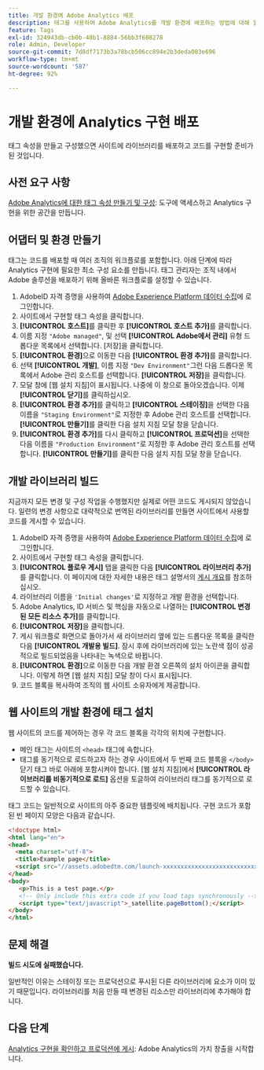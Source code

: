 ```yaml
---
title: 개발 환경에 Adobe Analytics 배포
description: 태그를 사용하여 Adobe Analytics를 개발 환경에 배포하는 방법에 대해 알아봅니다.
feature: Tags
exl-id: 324943db-cb0b-40b1-8884-56bb3f608278
role: Admin, Developer
source-git-commit: 7d8df7173b3a78bcb506cc894e2b3deda003e696
workflow-type: tm+mt
source-wordcount: '587'
ht-degree: 92%

---
```


# 개발 환경에 Analytics 구현 배포

태그 속성을 만들고 구성했으면 사이트에 라이브러리를 배포하고 코드를 구현할 준비가 된 것입니다.

## 사전 요구 사항

[Adobe Analytics에 대한 태그 속성 만들기 및 구성](create-analytics-property.md): 도구에 액세스하고 Analytics 구현을 위한 공간을 만듭니다.

## 어댑터 및 환경 만들기

태그는 코드를 배포할 때 여러 조직의 워크플로를 포함합니다. 아래 단계에 따라 Analytics 구현에 필요한 최소 구성 요소를 만듭니다. 태그 관리자는 조직 내에서 Adobe 솔루션을 배포하기 위해 올바른 워크플로를 설정할 수 있습니다.

1. AdobeID 자격 증명을 사용하여 [Adobe Experience Platform 데이터 수집](https://experience.adobe.com/data-collection)에 로그인합니다.
2. 사이트에서 구현할 태그 속성을 클릭합니다.
3. **[!UICONTROL 호스트]**&#x200B;를 클릭한 후 **[!UICONTROL 호스트 추가]**&#x200B;를 클릭합니다.
4. 이름 지정 `"Adobe managed"`, 및 선택 **[!UICONTROL Adobe에서 관리]** 유형 드롭다운 목록에서 선택합니다. [저장]을 클릭합니다.
5. **[!UICONTROL 환경]**&#x200B;으로 이동한 다음 **[!UICONTROL 환경 추가]**&#x200B;를 클릭합니다.
6. 선택 **[!UICONTROL 개발]**, 이름 지정 `"Dev Environment"`그런 다음 드롭다운 목록에서 Adobe 관리 호스트를 선택합니다. **[!UICONTROL 저장]**&#x200B;을 클릭합니다.
7. 모달 창에 [웹 설치 지침]이 표시됩니다. 나중에 이 창으로 돌아오겠습니다. 이제 **[!UICONTROL 닫기]**&#x200B;를 클릭하십시오.
8. **[!UICONTROL 환경 추가]**&#x200B;를 클릭하고 **[!UICONTROL 스테이징]**&#x200B;을 선택한 다음 이름을 `"Staging Environment"`로 지정한 후 Adobe 관리 호스트를 선택합니다. **[!UICONTROL 만들기]**&#x200B;를 클릭한 다음 설치 지침 모달 창을 닫습니다.
9. **[!UICONTROL 환경 추가]**&#x200B;를 다시 클릭하고 **[!UICONTROL 프로덕션]**&#x200B;을 선택한 다음 이름을 `"Production Environment"`로 지정한 후 Adobe 관리 호스트를 선택합니다. **[!UICONTROL 만들기]**&#x200B;를 클릭한 다음 설치 지침 모달 창을 닫습니다.

## 개발 라이브러리 빌드

지금까지 모든 변경 및 구성 작업을 수행했지만 실제로 어떤 코드도 게시되지 않았습니다. 일련의 변경 사항으로 대략적으로 번역된 라이브러리를 만들면 사이트에서 사용할 코드를 게시할 수 있습니다.

1. AdobeID 자격 증명을 사용하여 [Adobe Experience Platform 데이터 수집](https://experience.adobe.com/data-collection)에 로그인합니다.
2. 사이트에서 구현할 태그 속성을 클릭합니다.
3. **[!UICONTROL 플로우 게시]** 탭을 클릭한 다음 **[!UICONTROL 라이브러리 추가]**&#x200B;를 클릭합니다. 이 페이지에 대한 자세한 내용은 태그 설명서의 [게시 개요](https://experienceleague.adobe.com/docs/experience-platform/tags/publish/overview.html?lang=ko-KR)를 참조하십시오.
4. 라이브러리 이름을 `'Initial changes'`로 지정하고 개발 환경을 선택합니다.
5. Adobe Analytics, ID 서비스 및 핵심을 자동으로 나열하는 **[!UICONTROL 변경된 모든 리소스 추가]**&#x200B;를 클릭합니다.
6. **[!UICONTROL 저장]**&#x200B;을 클릭합니다.
7. 게시 워크플로 화면으로 돌아가서 새 라이브러리 옆에 있는 드롭다운 목록을 클릭한 다음 **[!UICONTROL 개발용 빌드]**. 잠시 후에 라이브러리에 있는 노란색 점이 성공적으로 빌드되었음을 나타내는 녹색으로 바뀝니다.
8. **[!UICONTROL 환경]**&#x200B;으로 이동한 다음 개발 환경 오른쪽의 설치 아이콘을 클릭합니다. 이렇게 하면 [웹 설치 지침] 모달 창이 다시 표시됩니다.
9. 코드 블록을 복사하여 조직의 웹 사이트 소유자에게 제공합니다.

## 웹 사이트의 개발 환경에 태그 설치

웹 사이트의 코드를 제어하는 경우 각 코드 블록을 각각의 위치에 구현합니다.

* 메인 태그는 사이트의 `<head>` 태그에 속합니다.
* 태그를 동기적으로 로드하고자 하는 경우 사이트에서 두 번째 코드 블록을 `</body>` 닫기 태그 바로 아래에 포함시켜야 합니다. [웹 설치 지침]에서 **[!UICONTROL 라이브러리를 비동기적으로 로드]** 옵션을 토글하여 라이브러리 태그를 동기적으로 로드할 수 있습니다.

태그 코드는 일반적으로 사이트의 아주 중요한 템플릿에 배치됩니다. 구현 코드가 포함된 빈 페이지 모양은 다음과 같습니다.

```html
<!doctype html>
<html lang="en">
<head>
  <meta charset="utf-8">
  <title>Example page</title>
  <script src="//assets.adobedtm.com/launch-xxxxxxxxxxxxxxxxxxxxxxxxxxxxxxxxxx-development.min.js"></script>
</head>
<body>
   <p>This is a test page.</p>
   <!-- Only include this extra code if you load tags synchronously -->
   <script type="text/javascript">_satellite.pageBottom();</script>
</body>
</html>
```

## 문제 해결

**빌드 시도에 실패했습니다.**

일반적인 이유는 스테이징 또는 프로덕션으로 푸시된 다른 라이브러리에 요소가 이미 있기 때문입니다. 라이브러리를 처음 만들 때 변경된 리소스만 라이브러리에 추가해야 합니다.

## 다음 단계

[Analytics 구현을 확인하고 프로덕션에 게시](validate-publish-prod.md): Adobe Analytics의 가치 창출을 시작합니다.
